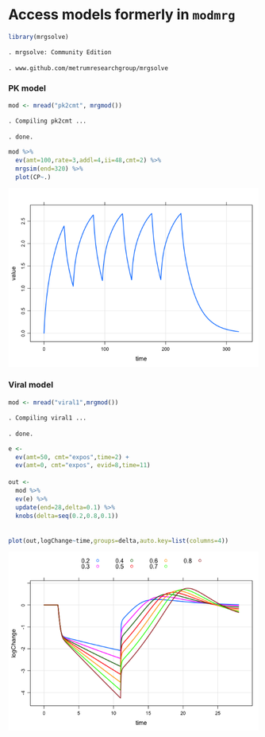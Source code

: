Access models formerly in `modmrg`
==================================

``` r
library(mrgsolve)
```

    . mrgsolve: Community Edition

    . www.github.com/metrumresearchgroup/mrgsolve

### PK model

``` r
mod <- mread("pk2cmt", mrgmod())
```

    . Compiling pk2cmt ...

    . done.

``` r
mod %>%
  ev(amt=100,rate=3,addl=4,ii=48,cmt=2) %>%
  mrgsim(end=320) %>% 
  plot(CP~.)
```

![](img/modmrg-unnamed-chunk-3-1.png)

### Viral model

``` r
mod <- mread("viral1",mrgmod())
```

    . Compiling viral1 ...

    . done.

``` r
e <- 
  ev(amt=50, cmt="expos",time=2) + 
  ev(amt=0, cmt="expos", evid=8,time=11)

out <- 
  mod %>%
  ev(e) %>%
  update(end=28,delta=0.1) %>%
  knobs(delta=seq(0.2,0.8,0.1))


plot(out,logChange~time,groups=delta,auto.key=list(columns=4))
```

![](img/modmrg-unnamed-chunk-4-1.png)
